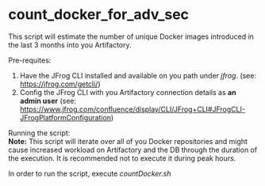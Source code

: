 # count_docker_for_adv_sec

This script will estimate the number of unique Docker images introduced in the last 3 months into you Artifactory.

Pre-requites:
1) Have the JFrog CLI installed and available on you path under <i>jfrog</i>. (see: https://jfrog.com/getcli/)
2) Config the JFrog CLI with you Artifactory connection details as **an admin user** (see: https://www.jfrog.com/confluence/display/CLI/JFrog+CLI#JFrogCLI-JFrogPlatformConfiguration)


Running the script:
<br>
**Note:** This script will iterate over all of you Docker repositories and might cause increased workload on Artifactory and the DB through the duration of the execution.
It is recommended not to execute it during peak hours.

In order to run the script, execute <i>countDocker.sh<i>


